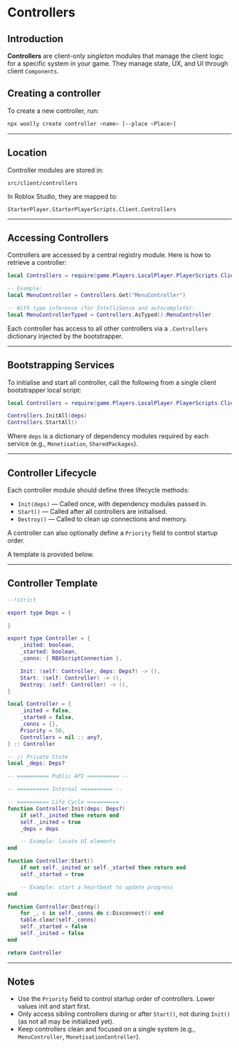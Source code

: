 # Controllers

## Introduction
**Controllers** are client-only *singleton* modules that manage the client logic for a specific system in your game. They manage state, UX, and UI through client `Components`.

## Creating a controller
To create a new controller, run:
```sh
npx woolly create controller <name> [--place <Place>]
```

---

## Location
Controller modules are stored in:

```
src/client/controllers
```

In Roblox Studio, they are mapped to:

```
StarterPlayer.StarterPlayerScripts.Client.Controllers
```

---

## Accessing Controllers

Controllers are accessed by a central registry module. Here is how to retrieve a controller:

```lua
local Controllers = require(game.Players.LocalPlayer.PlayerScripts.Client.Controllers)

-- Example:
local MenuController = Controllers.Get("MenuController")

-- With type inference (for IntelliSense and autocomplete):
local MenuControllerTyped = Controllers.AsTyped().MenuController
```

Each controller has access to all other controllers via a `.Controllers` dictionary injected by the bootstrapper.

---

## Bootstrapping Services

To initialise and start all controller, call the following from a single client bootstrapper local script:

```lua
local Controllers = require(game.Players.LocalPlayer.PlayerScripts.Client.Controllers)

Controllers.InitAll(deps)
Controllers.StartAll()
```

Where `deps` is a dictionary of dependency modules required by each service (e.g., `Monetisation`, `SharedPackages`).

---

## Controller Lifecycle

Each controller module should define three lifecycle methods:

- `Init(deps)` — Called once, with dependency modules passed in.
- `Start()` — Called after all controllers are initialised.
- `Destroy()` — Called to clean up connections and memory.

A controller can also optionally define a `Priority` field to control startup order.

A template is provided below.

---

## Controller Template

```lua
--!strict

export type Deps = {

}

export type Controller = {
    _inited: boolean,
    _started: boolean,
    _conns: { RBXScriptConnection },

    Init: (self: Controller, deps: Deps?) -> (),
    Start: (self: Controller) -> (),
    Destroy: (self: Controller) -> (),
}

local Controller = {
    _inited = false,
    _started = false,
    _conns = {},
    Priority = 50,
    Controllers = nil :: any?,
} :: Controller

-- // Private State
local _deps: Deps?

-- ========== Public API ========== --

-- ========== Internal ========== --

-- ========== Life Cycle ========== --
function Controller:Init(deps: Deps?)
    if self._inited then return end
    self._inited = true
    _deps = deps

    -- Example: locate UI elements
end

function Controller:Start()
    if not self._inited or self._started then return end
    self._started = true

    -- Example: start a heartbeat to update progress
end

function Controller:Destroy()
    for _, c in self._conns do c:Disconnect() end
    table.clear(self._conns)
    self._started = false
    self._inited = false
end

return Controller
```

---

## Notes

- Use the `Priority` field to control startup order of controllers. Lower values init and start first.
- Only access sibling controllers during or after `Start()`, not during `Init()` (as not all may be initialized yet).
- Keep controllers clean and focused on a single system (e.g., `MenuController`, `MonetisationController`).